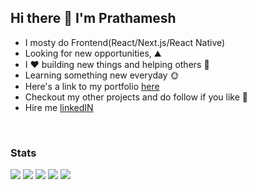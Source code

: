 ## Hi there 👋 I'm Prathamesh

<!-- -   I'm a Software Engineer venturing through various technologies 🗻

-   I ❤️ building new things and helping others 🤝 . Learning something new everyday 🌞

-   Proficient in JS 

-   Practicing clean code ✨

- Trying to learn everything

-   Linux and DevOps Enthusiast

-   I write at **[Dev.to](https://dev.to/pratham82)** occasionally

-   Checkout my portfolio **[here](https://portfolio-2020-v3.netlify.app/)** -->

-   I mosty do Frontend(React/Next.js/React Native)
-   Looking for new opportunities,   ⛰️
-   I ❤️ building new things and helping others 🤝
-   Learning something new everyday 🌞
-   Here's a link to my portfolio [here](https://pratham82.vercel.app)
-   Checkout my other projects and do follow if you like 🥰
-   Hire me [linkedIN](https://www.linkedin.com/in/prathameshmali/)

<br/>


### Stats
<!---
<p><img align="center" src="https://github-readme-streak-stats.herokuapp.com/?user=pratham82&" alt="pratham82" /></p>
</br>

![](https://activity-graph.herokuapp.com/graph?username=pratham82&theme=github)  -->



![](https://github-profile-summary-cards.vercel.app/api/cards/profile-details?username=pratham82&theme=nord_dark)
![](https://github-profile-summary-cards.vercel.app/api/cards/repos-per-language?username=pratham82&theme=nord_dark)
![](http://github-profile-summary-cards.vercel.app/api/cards/most-commit-language?username=pratham82&theme=nord_dark)
![](https://github-profile-summary-cards.vercel.app/api/cards/stats?username=pratham82&theme=nord_dark)
![](https://github-profile-summary-cards.vercel.app/api/cards/productive-time?username=pratham82&theme=nord_dark)

